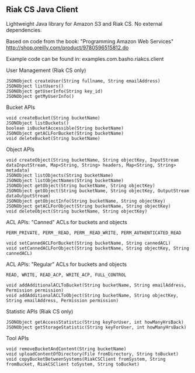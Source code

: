 ## Riak CS Java Client

Lightweight Java library for Amazon S3 and Riak CS. No external dependencies.

Based on code from the book: "Programming Amazon Web Services"
http://shop.oreilly.com/product/9780596515812.do

Example code can be found in: examples.com.basho.riakcs.client

User Management (Riak CS only)

    JSONObject createUser(String fullname, String emailAddress)
    JSONObject listUsers()
    JSONObject getUserInfo(String key_id)
    JSONObject getMyUserInfo()

Bucket APIs

    void createBucket(String bucketName)
    JSONObject listBuckets()
    boolean isBucketAccessible(String bucketName)
    JSONObject getACLForBucket(String bucketName)
    void deleteBucket(String bucketName)

Object APIs

    void createObject(String bucketName, String objectKey, InputStream dataInputStream, Map<String, String> headers, Map<String, String> metadata)
    JSONObject listObjects(String bucketName)
    JSONObject listObjectNames(String bucketName)
    JSONObject getObject(String bucketName, String objectKey)
    JSONObject getObject(String bucketName, String objectKey, OutputStream dataOutputStream)
    JSONObject getObjectInfo(String bucketName, String objectKey)
    JSONObject getACLForObject(String bucketName, String objectKey)
    void deleteObject(String bucketName, String objectKey)

ACL APIs: "Canned" ACLs for buckets and objects

    PERM_PRIVATE, PERM__READ, PERM__READ_WRITE, PERM_AUTHENTICATED_READ

    void setCannedACLForBucket(String bucketName, String cannedACL)
    void setCannedACLForObject(String bucketName, String objectKey, String cannedACL)

	
ACL APIs: "Regular" ACLs for buckets and objects

    READ, WRITE, READ_ACP, WRITE_ACP, FULL_CONTROL

    void addAdditionalACLToBucket(String bucketName, String emailAddress, Permission permission)
    void addAdditionalACLToObject(String bucketName, String objectKey, String emailAddress, Permission permission)

Statistic APIs (Riak CS only)

    JSONObject getAccessStatistic(String keyForUser, int howManyHrsBack)
    JSONObject getStorageStatistic(String keyForUser, int howManyHrsBack)

Tool APIs

    void removeBucketAndContent(String bucketName)
    void uploadContentOfDirectory(File fromDirectory, String toBucket)
    void copyBucketBetweenSystems(RiakCSClient fromSystem, String fromBucket, RiakCSClient toSystem, String toBucket)